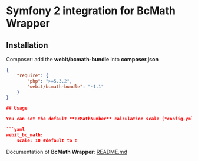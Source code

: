 # Symfony 2 integration for BcMath Wrapper

## Installation

Composer: add the **webit/bcmath-bundle** into **composer.json**

```json
{
    "require": {
        "php": ">=5.3.2",
        "webit/bcmath-bundle": "~1.1"
    }
}

## Usage

You can set the default **BcMathNumber** calculation scale (*config.yml*):

```yaml
webit_bc_math:
    scale: 10 #default to 8
```

Documentation of **BcMath Wrapper**: 
[README.md](https://github.com/dbojdo/bcmath-bundle/blob/master/README.md)

